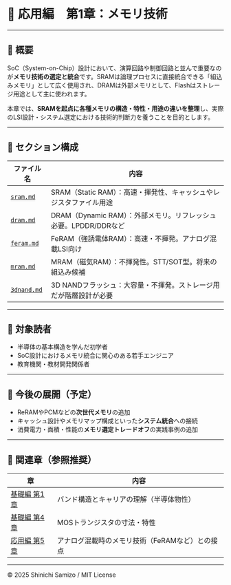 # 💾 応用編　第1章：メモリ技術

---

## 📘 概要

SoC（System-on-Chip）設計において、演算回路や制御回路と並んで重要なのが**メモリ技術の選定と統合**です。SRAMは論理プロセスに直接統合できる「組込みメモリ」として広く使用され、DRAMは外部メモリとして、Flashはストレージ用途として主に使われます。

本章では、**SRAMを起点に各種メモリの構造・特性・用途の違いを整理**し、実際のLSI設計・システム選定における技術的判断力を養うことを目的とします。

---

## 📂 セクション構成

| ファイル名 | 内容 |
|------------|------|
| [`sram.md`](./sram.md)       | SRAM（Static RAM）：高速・揮発性、キャッシュやレジスタファイル用途 |
| [`dram.md`](./dram.md)       | DRAM（Dynamic RAM）：外部メモリ。リフレッシュ必要。LPDDR/DDRなど |
| [`feram.md`](./feram.md)     | FeRAM（強誘電体RAM）：高速・不揮発。アナログ混載LSI向け |
| [`mram.md`](./mram.md)       | MRAM（磁気RAM）：不揮発性。STT/SOT型。将来の組込み候補 |
| [`3dnand.md`](./3dnand.md)   | 3D NANDフラッシュ：大容量・不揮発。ストレージ用だが階層設計が必要 |

---

## 🎯 対象読者

- 半導体の基本構造を学んだ初学者
- SoC設計におけるメモリ統合に関心のある若手エンジニア
- 教育機関・教材開発関係者

---

## 🔧 今後の展開（予定）

- ReRAMやPCMなどの**次世代メモリ**の追加
- キャッシュ設計やメモリマップ構成といった**システム統合**への接続
- 消費電力・面積・性能の**メモリ選定トレードオフ**の実践事例の追加

---

## 🔗 関連章（参照推奨）

| 章 | 内容 |
|----|------|
| [基礎編 第1章](../chapter1_materials/) | バンド構造とキャリアの理解（半導体物性） |
| [基礎編 第4章](../chapter4_mos_characteristics/) | MOSトランジスタの寸法・特性 |
| [応用編 第5章](../d_chapter5_analog_mixed_signal/) | アナログ混載時のメモリ技術（FeRAMなど）との接点 |

---

© 2025 Shinichi Samizo / MIT License

